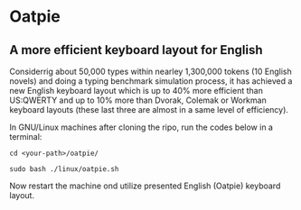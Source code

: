 # Oatpie
## A more efficient keyboard layout for English

Considerrig about 50,000 types within nearley 1,300,000 tokens (10 English novels) and doing a typing benchmark simulation process, it has achieved a new English keyboard layout which is up to 40% more efficient than US:QWERTY and up to 10% more than Dvorak, Colemak or Workman keyboard layouts (these last three are almost in a same level of efficiency).

In GNU/Linux machines after cloning the ripo, run the codes below in a terminal:

``cd <your-path>/oatpie/``

``sudo bash ./linux/oatpie.sh``

Now restart the machine ond utilize presented English (Oatpie) keyboard layout.
